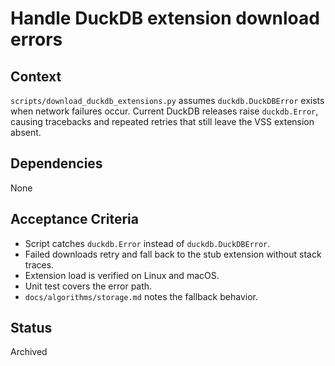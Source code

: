 # Handle DuckDB extension download errors

## Context
`scripts/download_duckdb_extensions.py` assumes `duckdb.DuckDBError` exists when
network failures occur. Current DuckDB releases raise `duckdb.Error`, causing
tracebacks and repeated retries that still leave the VSS extension absent.

## Dependencies
None

## Acceptance Criteria
- Script catches `duckdb.Error` instead of `duckdb.DuckDBError`.
- Failed downloads retry and fall back to the stub extension without stack
  traces.
- Extension load is verified on Linux and macOS.
- Unit test covers the error path.
- `docs/algorithms/storage.md` notes the fallback behavior.

## Status
Archived
